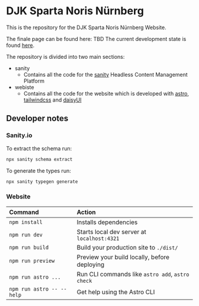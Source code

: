 # DJK Sparta Noris Nürnberg

This is the repository for the DJK Sparta Noris Nürnberg Website.

The finale page can be found here: TBD
The current development state is found [here](https://sparta.debaggu.de/table-tennis/).

The repository is divided into two main sections:
- sanity
    -  Contains all the code for the [sanity](https://www.sanity.io/) Headless Content Management Platform
- webiste
    - Contains all the code for the website which is developed with [astro](https://astro.build/), [tailwindcss](https://tailwindcss.com/) and [daisyUI](https://daisyui.com/)

## Developer notes

### Sanity.io

To extract the schema run:

```bash
npx sanity schema extract
```

To generate the types run:

```bash
npx sanity typegen generate
```


### Website

| Command                   | Action                                           |
| :------------------------ | :----------------------------------------------- |
| `npm install`             | Installs dependencies                            |
| `npm run dev`             | Starts local dev server at `localhost:4321`      |
| `npm run build`           | Build your production site to `./dist/`          |
| `npm run preview`         | Preview your build locally, before deploying     |
| `npm run astro ...`       | Run CLI commands like `astro add`, `astro check` |
| `npm run astro -- --help` | Get help using the Astro CLI                     |